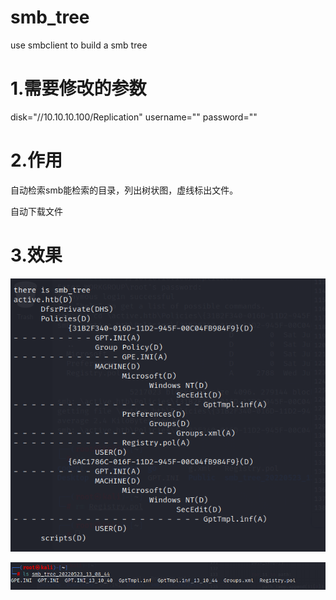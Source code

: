 # smb_tree
use smbclient to build  a smb tree
# 1.需要修改的参数

disk="//10.10.10.100/Replication"
username=""
password=""



# 2.作用

自动检索smb能检索的目录，列出树状图，虚线标出文件。

自动下载文件



# 3.效果

![image-20220524011849023](.\smb_tree.assets\image-20220524011849023.png)

![image-20220524011934393](.\smb_tree.assets\image-20220524011934393.png)

